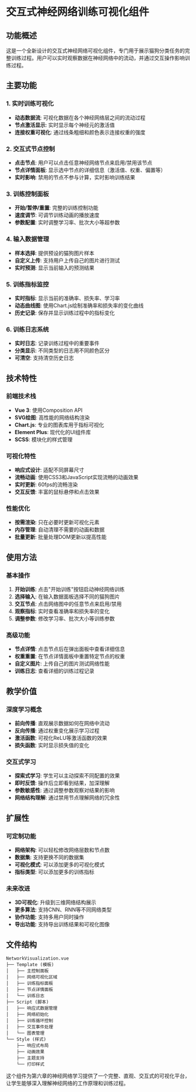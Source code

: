 # 交互式神经网络训练可视化组件

## 功能概述

这是一个全新设计的交互式神经网络可视化组件，专门用于展示猫狗分类任务的完整训练过程。用户可以实时观察数据在神经网络中的流动，并通过交互操作影响训练过程。

## 主要功能

### 1. 实时训练可视化
- **动态数据流**: 可视化数据在各个神经网络层之间的流动过程
- **节点激活显示**: 实时显示每个神经元的激活值
- **连接权重可视化**: 通过线条粗细和颜色表示连接权重的强度

### 2. 交互式节点控制
- **点击节点**: 用户可以点击任意神经网络节点来启用/禁用该节点
- **节点详情面板**: 显示选中节点的详细信息（激活值、权重、偏置等）
- **实时影响**: 禁用的节点不参与计算，实时影响训练结果

### 3. 训练控制面板
- **开始/暂停/重置**: 完整的训练控制功能
- **速度调节**: 可调节训练动画的播放速度
- **参数配置**: 实时调整学习率、批次大小等超参数

### 4. 输入数据管理
- **样本选择**: 提供预设的猫狗图片样本
- **自定义上传**: 支持用户上传自己的图片进行测试
- **实时预测**: 显示当前输入的预测结果

### 5. 训练指标监控
- **实时指标**: 显示当前的准确率、损失率、学习率
- **动态曲线图**: 使用Chart.js绘制准确率和损失率的变化曲线
- **历史记录**: 保存并显示训练过程中的指标变化

### 6. 训练日志系统
- **实时日志**: 记录训练过程中的重要事件
- **分类显示**: 不同类型的日志用不同颜色区分
- **可清空**: 支持清空历史日志

## 技术特性

### 前端技术栈
- **Vue 3**: 使用Composition API
- **SVG绘图**: 高性能的网络结构渲染
- **Chart.js**: 专业的图表库用于指标可视化
- **Element Plus**: 现代化的UI组件库
- **SCSS**: 模块化的样式管理

### 可视化特性
- **响应式设计**: 适配不同屏幕尺寸
- **流畅动画**: 使用CSS3和JavaScript实现流畅的动画效果
- **实时更新**: 60fps的流畅渲染
- **交互反馈**: 丰富的鼠标悬停和点击效果

### 性能优化
- **按需渲染**: 只在必要时更新可视化元素
- **内存管理**: 自动清理不需要的动画和数据
- **批量更新**: 批量处理DOM更新以提高性能

## 使用方法

### 基本操作
1. **开始训练**: 点击"开始训练"按钮启动神经网络训练
2. **选择输入**: 在输入数据面板选择不同的猫狗图片
3. **交互节点**: 点击网络图中的任意节点来启用/禁用
4. **观察指标**: 实时查看准确率和损失率的变化
5. **调整参数**: 修改学习率、批次大小等训练参数

### 高级功能
- **节点详情**: 点击节点后在弹出面板中查看详细信息
- **权重重置**: 在节点详情面板中重置特定节点的权重
- **自定义图片**: 上传自己的图片测试网络性能
- **训练日志**: 查看详细的训练过程记录

## 教学价值

### 深度学习概念
- **前向传播**: 直观展示数据如何在网络中流动
- **反向传播**: 通过权重变化展示学习过程
- **激活函数**: 可视化ReLU等激活函数的效果
- **损失函数**: 实时显示损失值的变化

### 交互式学习
- **探索式学习**: 学生可以主动探索不同配置的效果
- **即时反馈**: 操作后立即看到结果，加深理解
- **参数敏感性**: 通过调整参数观察对结果的影响
- **网络结构理解**: 通过禁用节点理解网络的冗余性

## 扩展性

### 可定制功能
- **网络架构**: 可以轻松修改网络层数和节点数
- **数据集**: 支持更换不同的数据集
- **可视化模式**: 可以添加更多的可视化模式
- **指标类型**: 可以添加更多的训练指标

### 未来改进
- **3D可视化**: 升级到三维网络结构展示
- **更多算法**: 支持CNN、RNN等不同网络类型
- **协作功能**: 支持多用户同时操作
- **导出功能**: 支持导出训练结果和可视化图像

## 文件结构

```
NetworkVisualization.vue
├── Template (模板)
│   ├── 主控制面板
│   ├── 网络可视化区域
│   ├── 训练指标面板
│   ├── 节点详情面板
│   └── 训练日志
├── Script (脚本)
│   ├── 响应式数据管理
│   ├── 网络初始化
│   ├── 训练循环控制
│   ├── 交互事件处理
│   └── 图表管理
└── Style (样式)
    ├── 响应式布局
    ├── 动画效果
    ├── 主题支持
    └── 打印样式
```

这个组件为第六章的神经网络学习提供了一个完整、直观、交互式的可视化平台，让学生能够深入理解神经网络的工作原理和训练过程。
